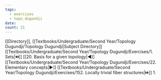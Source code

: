 ```yaml
---
tags:
  - exercises
  - topo_dugundji
date: 
count: 21
---
```

[[Directory]], [[Textbooks/Undergraduate/Second Year/Topology Dugundji/Topology Dugundji|Subject Directory]]
[[Textbooks/Undergraduate/Second Year/Topology Dugundji/Exercises/1. Sets|🞀🞀]] [[20. Basis for a given topology|◀]] [[Textbooks/Undergraduate/Second Year/Topology Dugundji/Exercises/22. Elementary concepts|▶]] [[Textbooks/Undergraduate/Second Year/Topology Dugundji/Exercises/152. Locally trivial fiber structures|🞂🞂]]
1. 